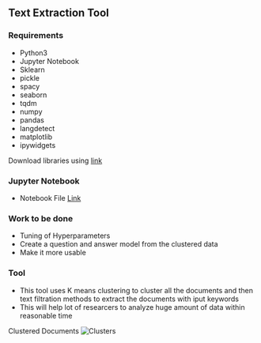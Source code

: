 ## Text Extraction Tool

### Requirements
- Python3
- Jupyter Notebook
- Sklearn
- pickle
- spacy
- seaborn
- tqdm
- numpy
- pandas
- langdetect
- matplotlib
- ipywidgets

Download libraries using [link](./requirements.txt)

### Jupyter Notebook
- Notebook File [Link](./Clustering.ipynb)

### Work to be done
- Tuning of Hyperparameters
- Create a question and answer model from the clustered data
- Make it more usable

### Tool
- This tool uses K means clustering to cluster all the documents and then text filtration methods  to extract the documents with iput keywords
- This will help lot of researcers to analyze huge amount of data within reasonable time

Clustered Documents
![Clusters](./Images/Text_Extraction_Tool/cluster.png?style=centerme)
